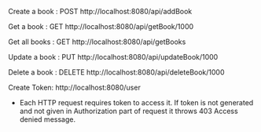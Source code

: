 Create a book :
POST http://localhost:8080/api/addBook 

Get a book :
GET http://localhost:8080/api/getBook/1000

Get all books :
GET http://localhost:8080/api/getBooks

Update a book :
PUT http://localhost:8080/api/updateBook/1000

Delete a book :
DELETE http://localhost:8080/api/deleteBook/1000

Create Token:
http://localhost:8080/user
- Each HTTP request requires token to access it.
If token is not generated and not given in Authorization part of request it throws 403 Access denied message.